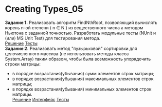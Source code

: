 # Creating Types_05
**Задание 1.**
Реализовать алгоритм FindNthRoot, позволяющий вычислять корень n-ой степени ( n ∈ N ) из вещественного числа а методом Ньютона с заданной точностью. Разработать модульные тесты (NUnit и (или) MS Unit Test) для тестирования метода.
<br/>[Решение](https://github.com/KaBaN4iK357/epam_05_CreatingTypes/blob/master/TasksLibrary/TasksLibrary/TaskWorker.cs)
 [Тесты](https://github.com/KaBaN4iK357/epam_05_CreatingTypes/blob/711d4ea2c23798c0e32a35487f79a5c99f84eb3d/CreatingTypes/CreatingTypesTests.cs#L19)
<br/>
**Задание 2.**
Реализовать метод "пузырьковой" сортировки для целочисленного массива (не использовать методы класса System.Array) таким образом, чтобы была возможность упорядочить строки матрицы:
- в порядке возрастания(убывания) сумм элементов строк матрицы;
- в порядке возрастания(убывания) максимальных элементов строк матрицы;
- в порядке возрастания(убывания) минимальных элементов строк матрицы.
<br/>[Решение](https://github.com/KaBaN4iK357/epam_05_CreatingTypes/blob/master/TasksLibrary/TasksLibrary/Order.cs)
[Интерфейс](https://github.com/KaBaN4iK357/epam_05_CreatingTypes/blob/master/TasksLibrary/TasksLibrary/IOrderable.cs) [Тесты](https://github.com/KaBaN4iK357/epam_05_CreatingTypes/blob/711d4ea2c23798c0e32a35487f79a5c99f84eb3d/CreatingTypes/CreatingTypesTests.cs#L55)

